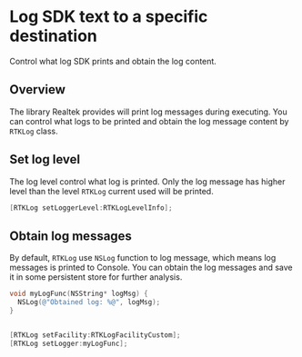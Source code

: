 #  Log SDK text to a specific destination

Control what log SDK prints and obtain the log content.

## Overview

The library Realtek provides will print log messages during executing. You can control what logs to be printed and obtain the log message content by ``RTKLog`` class.

## Set log level

The log level control what log is printed. Only the log message has higher level than the level ``RTKLog`` current used will be printed.

```objective-c
[RTKLog setLoggerLevel:RTKLogLevelInfo];
```

## Obtain log messages

By default, ``RTKLog`` use `NSLog` function to log message, which means log messages is printed to Console. You can obtain the log messages and save it in some persistent store for further analysis.

```objective-c
void myLogFunc(NSString* logMsg) {
  NSLog(@"Obtained log: %@", logMsg);
}
```

```objective-c

[RTKLog setFacility:RTKLogFacilityCustom];
[RTKLog setLogger:myLogFunc];
```
